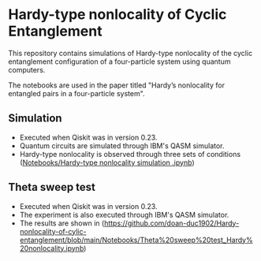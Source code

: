 # Hardy-type nonlocality of Cyclic Entanglement

This repository contains simulations of Hardy-type nonlocality of the cyclic entanglement configuration of a four-particle system using quantum computers.

The notebooks are used in the paper titled "Hardy’s nonlocality for entangled pairs in a four-particle system". 
## Simulation
- Executed when Qiskit was in version 0.23.
- Quantum circuits are simulated through IBM's QASM simulator.
- Hardy-type nonlocality is observed through three sets of conditions ([Notebooks/Hardy-type nonlocality simulation .ipynb](https://github.com/doan-duc1902/Hardy-nonlocality-of-cylic-entanglement/blob/main/Notebooks/Hardy-type%20nonlocality%20simulation%20.ipynb))
## Theta sweep test
- Executed when Qiskit was in version 0.23.
- The experiment is also executed through IBM's QASM simulator.
- The results are shown in (https://github.com/doan-duc1902/Hardy-nonlocality-of-cylic-entanglement/blob/main/Notebooks/Theta%20sweep%20test_Hardy%20nonlocality.ipynb)
